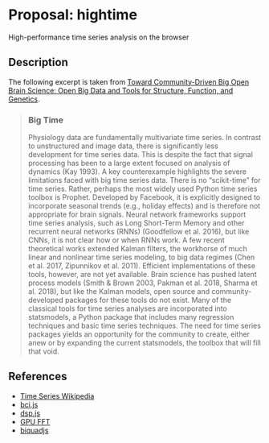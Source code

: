 # Proposal: hightime
 High-performance time series analysis on the browser

## Description
The following excerpt is taken from [Toward Community-Driven Big Open Brain Science: Open Big Data and Tools for Structure, Function, and Genetics](https://www.annualreviews.org/doi/abs/10.1146/annurev-neuro-100119-110036).
 > ### Big Time
> Physiology data are fundamentally multivariate time series. In contrast to unstructured and image
data, there is significantly less development for time series data. This is despite the fact that signal
processing has been to a large extent focused on analysis of dynamics (Kay 1993). A key counterexample highlights the severe limitations faced with big time series data. There is no “scikit-time” for time series. Rather, perhaps the most widely used Python time series toolbox is Prophet. Developed by Facebook, it is explicitly designed to incorporate seasonal trends (e.g., holiday effects)
and is therefore not appropriate for brain signals. Neural network frameworks support time series analysis, such as Long Short-Term Memory and other recurrent neural networks (RNNs)
(Goodfellow et al. 2016), but like CNNs, it is not clear how or when RNNs work. A few recent
theoretical works extended Kalman filters, the workhorse of much linear and nonlinear time series
modeling, to big data regimes (Chen et al. 2017, Zipunnikov et al. 2011). Efficient implementations of these tools, however, are not yet available. Brain science has pushed latent process models
(Smith & Brown 2003, Pakman et al. 2018, Sharma et al. 2018), but like the Kalman models, open
source and community-developed packages for these tools do not exist. Many of the classical tools
for time series analyses are incorporated into statsmodels, a Python package that includes many
regression techniques and basic time series techniques. The need for time series packages yields
an opportunity for the community to create, either anew or by expanding the current statsmodels,
the toolbox that will fill that void.

## References
- [Time Series Wikipedia](https://en.wikipedia.org/wiki/Time_series)
- [bci.js](https://bci.js.org/docs/)
- [dsp.js](https://github.com/corbanbrook/dsp.js)
- [GPU FFT](https://github.com/moothyknight/gpujsutils)
- [biquadjs](https://github.com/moothyknight/BiquadFilters.js)